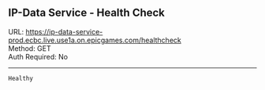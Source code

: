 ## IP-Data Service - Health Check

URL: https://ip-data-service-prod.ecbc.live.use1a.on.epicgames.com/healthcheck \
Method: GET \
Auth Required: No

---

```txt
Healthy
```
